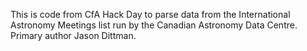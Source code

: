 This is code from CfA Hack Day to parse data from the International Astronomy Meetings list run by the Canadian Astronomy Data Centre. Primary author Jason Dittman.

